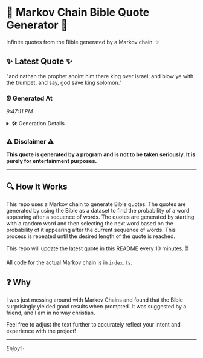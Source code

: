 # 📖 Markov Chain Bible Quote Generator 📖

Infinite quotes from the Bible generated by a Markov chain. ✨

## ✨ Latest Quote ✨
"and nathan the prophet anoint him there king over israel: and blow ye with the trumpet, and say, god save king solomon."

### ⏰ Generated At
*9:47:11 PM*

<details>
    <summary>🛠️ Generation Details</summary>
    <p>
        <strong>🌱 Seed:</strong> and<br>
        <strong>🔄 Iterations:</strong> 21<br>
        <strong>📜 Context History:</strong><br>[ and ]: nathan<br>[ and, nathan ]: the<br>[ and, nathan, the ]: prophet<br>[ and, nathan, the, prophet ]: anoint<br>[ and, nathan, the, prophet, anoint ]: him<br>[ and, nathan, the, prophet, anoint, him ]: there<br>[ nathan, the, prophet, anoint, him, there ]: king<br>[ the, prophet, anoint, him, there, king ]: over<br>[ prophet, anoint, him, there, king, over ]: israel:<br>[ anoint, him, there, king, over, israel: ]: and<br>[ him, there, king, over, israel:, and ]: blow<br>[ there, king, over, israel:, and, blow ]: ye<br>[ king, over, israel:, and, blow, ye ]: with<br>[ over, israel:, and, blow, ye, with ]: the<br>[ israel:, and, blow, ye, with, the ]: trumpet,<br>[ and, blow, ye, with, the, trumpet, ]: and<br>[ blow, ye, with, the, trumpet,, and ]: say,<br>[ ye, with, the, trumpet,, and, say, ]: god<br>[ with, the, trumpet,, and, say,, god ]: save<br>[ the, trumpet,, and, say,, god, save ]: king<br>[ trumpet,, and, say,, god, save, king ]: solomon.<br>
    </p>
</details>

### ⚠️ Disclaimer ⚠️
**This quote is generated by a program and is not to be taken seriously. It is purely for entertainment purposes.**

---

## 🔍 How It Works

This repo uses a Markov chain to generate Bible quotes. The quotes are generated by using the Bible as a dataset to find the probability of a word appearing after a sequence of words. The quotes are generated by starting with a random word and then selecting the next word based on the probability of it appearing after the current sequence of words. This process is repeated until the desired length of the quote is reached.

This repo will update the latest quote in this README every 10 minutes. ⏳

All code for the actual Markov chain is in `index.ts`.

## ❓ Why

I was just messing around with Markov Chains and found that the Bible surprisingly yielded good results when prompted. 
It was suggested by a friend, and I am in no way christian.

Feel free to adjust the text further to accurately reflect your intent and experience with the project!

---

*Enjoy*✨
